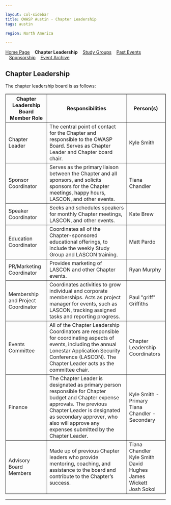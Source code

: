 ```yaml
---

layout: col-sidebar
title: OWASP Austin - Chapter Leadership
tags: austin

region: North America

---
```


[Home Page](index.md)
&nbsp;&nbsp;&nbsp;<strong>Chapter Leadership</strong>
&nbsp;&nbsp;&nbsp;[Study Groups](studygroups.md)
&nbsp;&nbsp;&nbsp;[Past Events](pastevents.md)
&nbsp;&nbsp;&nbsp;[Sponsorship](sponsorship.md)
&nbsp;&nbsp;&nbsp;[Event Archive](pasteventsarchive.md)

Chapter Leadership
------------------
The chapter leadership board is as follows:

<table cellpadding="5" cellspacing="0" border="1">
  <tr><th>Chapter Leadership Board Member Role</th>
      <th width="50%">Responsibilities</th>
      <th>Person(s)</th></tr>
  <tr><td>Chapter Leader</td>
      <td>The central point of contact for the Chapter and responsible to the OWASP Board. Serves as Chapter Leader and Chapter board chair.</td>
      <td>Kyle Smith</td></tr>
    <tr><td>Sponsor Coordinator</td>
      <td>Serves as the primary liaison between the Chapter and all sponsors, and solicits sponsors for the Chapter meetings, happy hours, LASCON, and other events.</td>
      <td>Tiana Chandler</td></tr>
    <tr><td>Speaker Coordinator</td>
      <td>Seeks and schedules speakers for monthly Chapter meetings, LASCON, and other events.</td>
      <td>Kate Brew</td></tr>
    <tr><td>Education Coordinator</td>
      <td>Coordinates all of the Chapter-sponsored educational offerings, to include the weekly Study Group and LASCON training.</td>
      <td>Matt Pardo</td></tr>
    <tr><td>PR/Marketing Coordinator</td>
      <td>Provides marketing of LASCON and other Chapter events.</td>
      <td>Ryan Murphy</td></tr>
    <tr><td>Membership and Project Coordinator</td>
      <td>Coordinates activities to grow individual and corporate memberships. Acts as project manager for events, such as LASCON, tracking assigned tasks and reporting progress.</td>
      <td>Paul "griff" Griffiths</td></tr>
    <tr><td>Events Committee</td>
      <td>All of the Chapter Leadership Coordinators are responsible for coordinating aspects of events, including the annual Lonestar Application Security Conference (LASCON). The Chapter Leader acts as the committee chair.</td>
      <td>Chapter Leadership Coordinators</td></tr>
    <tr><td>Finance</td>
      <td>The Chapter Leader is designated as primary person responsible for Chapter budget and Chapter expense approvals.
The previous Chapter Leader is designated as secondary approver, who also will approve any expenses submitted by the Chapter Leader.</td>
      <td>Kyle Smith - Primary<br/>Tiana Chandler - Secondary</td></tr>
    <tr><td>Advisory Board Members</td>
      <td>Made up of previous Chapter leaders who provide mentoring, coaching, and assistance to the board and contribute to the Chapter’s success.</td>
      <td>Tiana Chandler<br/>Kyle Smith<br/>David Hughes<br/>James Wickett<br/>Josh Sokol</td></tr>
</table>

<hr/>
